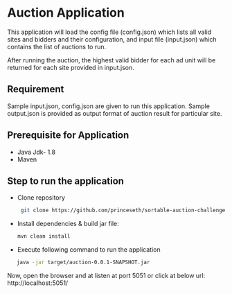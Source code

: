 # Auction Application

This application will load the config file (config.json) which lists all valid sites and bidders and their configuration, and input file (input.json) which contains the list of auctions to run.

After running the auction, the highest valid bidder for each ad unit will be returned for each site provided in input.json.

## Requirement

Sample input.json, config.json are given to run this application. 
Sample output.json is provided as output format of auction result for particular site.
 
## Prerequisite for Application

* Java Jdk- 1.8
* Maven

## Step to run the application

* Clone repository 

  ```bash
   git clone https://github.com/princeseth/sortable-auction-challenge.git
  ```

* Install dependencies & build jar file:

  ```bash
  mvn clean install  
  ```
* Execute following command to run the application

 ```bash
	java -jar target/auction-0.0.1-SNAPSHOT.jar
 ```
 
Now, open the browser and at listen at port 5051 or click at below url:
	http://localhost:5051/
 
